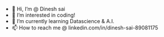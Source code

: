 - 👋 Hi, I’m @ Dinesh sai
- 👀 I’m interested in coding!
- 🌱 I’m currently learning Datascience & A.I.
- 📫 How to reach me @ linkedin.com/in/dinesh-sai-89081175

<!---
Dineshsai7/Dineshsai7 is a ✨ special ✨ repository because its `README.md` (this file) appears on your GitHub profile.
You can click the Preview link to take a look at your changes.
--->
